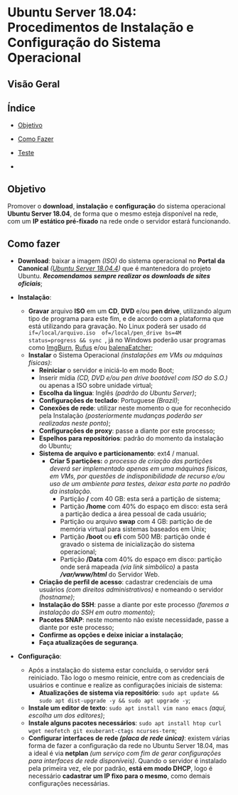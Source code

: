 # Ubuntu Server 18.04: Procedimentos de Instalação e Configuração do Sistema Operacional

## Visão Geral



## Índice

- [Objetivo](##Objetivo)

- [Como Fazer](##Como-fazer)

- [Teste](Objetivo)

- 

  

## Objetivo

Promover o **download**, **instalação** e **configuração** do sistema operacional **Ubuntu Server 18.04**, de forma que o mesmo esteja disponível na rede, com um **IP estático pré-fixado** na rede onde o servidor estará funcionando.

## Como fazer

- **Download**: baixar a imagem *(ISO)* do sistema operacional no **Portal da Canonical** *([Ubuntu Server 18.04.4](https://ubuntu.com/download/server/thank-you?version=18.04.4&architecture=amd64))* que é mantenedora do projeto Ubuntu. ***Recomendamos sempre realizar os downloads de sites oficiais***;

- **Instalação**: 
  - **Gravar** arquivo **ISO** em um **CD**, **DVD** e/ou **pen drive**, utilizando algum tipo de programa para este fim, e de acordo com a plataforma que está utilizando para gravação. No Linux poderá ser usado `dd if=/local/arquivo.iso  of=/local/pen_drive bs=4M status=progress && sync `, já no Windows poderão usar programas como [ImgBurn](http://ultradownloads.com.br/download/ImgBurn/), [Rufus](https://rufus.ie/) e/ou [balenaEatcher](https://www.balena.io/etcher/);
  - **Instalar** o Sistema Operacional *(instalações em VMs ou máquinas físicas)*:
    - **Reiniciar** o servidor e iniciá-lo em modo Boot;
    - Inserir mídia *(CD, DVD e/ou pen drive bootável com ISO do S.O.)* ou apenas a ISO sobre unidade virtual;
    - **Escolha da língua**: Inglês *(padrão do Ubuntu Server)*;
    - **Configurações de teclado**: Portuguese *(Brazil)*;
    - **Conexões de rede**: utilizar neste momento o que for reconhecido pela Instalação *(posteriormente mudanças poderão ser realizadas neste ponto)*;
    - **Configurações de proxy**: passe a diante por este processo;
    - **Espelhos para repositórios**: padrão do momento da instalação do Ubuntu;
    - **Sistema de arquivo e particionamento**: ext4 / manual.
      - **Criar 5 partições:** *o processo de criação das partições deverá ser implementado apenas em uma máquinas físicas, em VMs, por questões de indisponibilidade de recurso e/ou uso de um ambiente para testes, deixar esta parte no padrão da instalação.*
        - Partição **/** com 40 GB: esta será a partição de sistema;
        - Partição **/home** com 40% do espaço em disco: esta será a partição dedica a área pessoal de cada usuário;
        - Partição ou arquivo **swap** com 4 GB: partição de de memória virtual para sistemas baseados em Unix;
        - Partição **/boot** ou **efi** com 500 MB:  partição onde é gravado o sistema de inicialização do sistema operacional;
        - Partição **/Data** com 40% do espaço em disco: partição onde será mapeada *(via link simbólico)* a pasta ***/var/www/html*** do Servidor Web.
    - **Criação de perfil de acesso**:  cadastrar credenciais de uma usuários *(com direitos administrativos)* e nomeando o servidor *(hostname)*;
    - **Instalação do SSH**: passe a diante por este processo *(faremos a instalação do SSH em outro momento)*;
    - **Pacotes SNAP**: neste momento não existe necessidade, passe a diante por este processo;
    - **Confirme as opções e deixe iniciar a instalação**;
    - **Faça atualizações de segurança**.

- **Configuração**:

  - Após a instalação do sistema estar concluída, o servidor será reiniciado. Tão logo o mesmo reinicie, entre com as credenciais de usuários e continue e realize as configurações iniciais de sistema:
    - **Atualizações de sistema via repositório**: `sudo apt update && sudo apt dist-upgrade -y && sudo apt upgrade -y`; 
  - **Instale um editor de texto**: `sudo apt install vim nano emacs` *(aqui, escolha um dos editores)*;
  - **Instale alguns pacotes necessários**: `sudo apt install htop curl wget neofetch git exuberant-ctags ncurses-term`;
  - **Configurar interfaces de rede *(placa de rede única)***: existem várias forma de fazer a configuração da rede no Ubuntu Server 18.04, mas a ideal é via **netplan** *(um serviço com fim de gerar configurações para interfaces de rede disponíveis)*. Quando o servidor é instalado pela primeira vez, ele por padrão, **está em modo DHCP**, logo é necessário **cadastrar um IP fixo para o mesmo**, como demais configurações necessárias.

